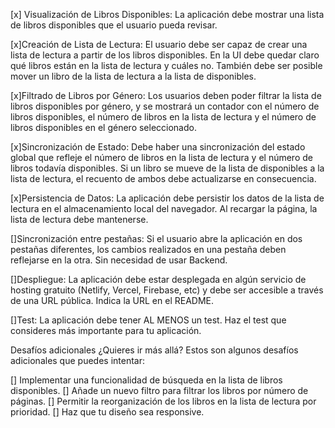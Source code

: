 [x] Visualización de Libros Disponibles: La aplicación debe mostrar una lista de libros disponibles que el usuario pueda revisar.

[x]Creación de Lista de Lectura: El usuario debe ser capaz de crear una lista de lectura a partir de los libros disponibles. En la UI debe quedar claro qué libros están en la lista de lectura y cuáles no. También debe ser posible mover un libro de la lista de lectura a la lista de disponibles.

[x]Filtrado de Libros por Género: Los usuarios deben poder filtrar la lista de libros disponibles por género, y se mostrará un contador con el número de libros disponibles, el número de libros en la lista de lectura y el número de libros disponibles en el género seleccionado.

[x]Sincronización de Estado: Debe haber una sincronización del estado global que refleje el número de libros en la lista de lectura y el número de libros todavía disponibles. Si un libro se mueve de la lista de disponibles a la lista de lectura, el recuento de ambos debe actualizarse en consecuencia.

[x]Persistencia de Datos: La aplicación debe persistir los datos de la lista de lectura en el almacenamiento local del navegador. Al recargar la página, la lista de lectura debe mantenerse.

[]Sincronización entre pestañas: Si el usuario abre la aplicación en dos pestañas diferentes, los cambios realizados en una pestaña deben reflejarse en la otra. Sin necesidad de usar Backend.

[]Despliegue: La aplicación debe estar desplegada en algún servicio de hosting gratuito (Netlify, Vercel, Firebase, etc) y debe ser accesible a través de una URL pública. Indica la URL en el README.

[]Test: La aplicación debe tener AL MENOS un test. Haz el test que consideres más importante para tu aplicación.

Desafíos adicionales
¿Quieres ir más allá? Estos son algunos desafíos adicionales que puedes intentar:

[] Implementar una funcionalidad de búsqueda en la lista de libros disponibles.
[] Añade un nuevo filtro para filtrar los libros por número de páginas.
[] Permitir la reorganización de los libros en la lista de lectura por prioridad.
[] Haz que tu diseño sea responsive.